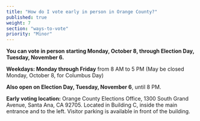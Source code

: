 ```yaml
---
title: "How do I vote early in person in Orange County?"
published: true
weight: 7
section: "ways-to-vote"
priority: "Minor"
---
```


**You can vote in person starting Monday, October 8, through Election Day, Tuesday, November 6.**  

**Weekdays: Monday through Friday** from 8 AM to 5 PM (May be closed Monday, October 8, for Columbus Day)  

**Also open on Election Day, Tuesday, November 6**, until 8 PM.  

**Early voting location:** Orange County Elections Office, 1300 South Grand Avenue, Santa Ana, CA 92705. Located in Building C, inside the main entrance and to the left. Visitor parking is available in front of the building.  
